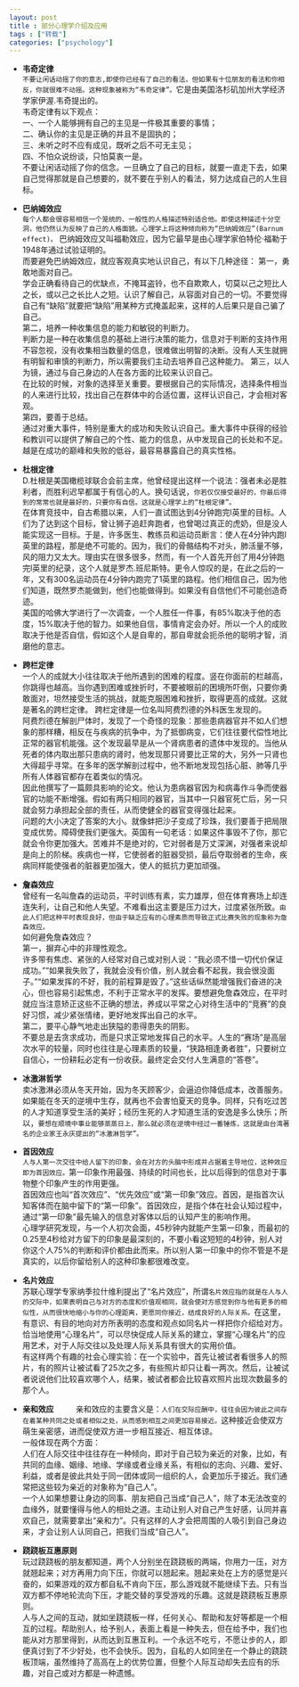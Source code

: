 ```yaml
---
layout: post
title : 部分心理学介绍及应用
tags : ["转载"]
categories: ["psychology"]
---
```


- **韦奇定律**  
`不要让闲话动摇了你的意志,即使你已经有了自己的看法，但如果有十位朋友的看法和你相反，你就很难不动摇。这种现象被称为“韦奇定律”。`它是由美国洛杉矶加州大学经济学家伊渥.韦奇提出的。   
 韦奇定律有以下观点：  
一、一个人能够拥有自己的主见是一件极其重要的事情；  
二、确认你的主见是正确的并且不是固执的；  
三、未听之时不应有成见，既听之后不可无主见；  
四、不怕众说纷谈，只怕莫衷一是。    
不要让闲话动摇了你的信念。一旦确立了自己的目标，就要一直走下去，如果自己觉得那就是自己想要的，就不要在乎别人的看法，努力达成自己的人生目标。

- **巴纳姆效应**  
`每个人都会很容易相信一个笼统的、一般性的人格描述特别适合他。即使这种描述十分空洞，他仍然认为反映了自己的人格面貌。心理学上将这种倾向称为“巴纳姆效应”(Barnum effect)。`
巴纳姆效应又叫福勒效应，因为它最早是由心理学家伯特伦·福勒于1948年通过试验证明的。  
 而要避免巴纳姆效应，就应客观真实地认识自己，有以下几种途径： 
 第一，勇敢地面对自己。  
 学会正确看待自己的优缺点，不掩耳盗铃，也不自欺欺人，切莫以己之短比人之长，或以己之长比人之短。认识了解自己，从容面对自己的一切。不要觉得自己有“缺陷”就要把“缺陷”用某种方式掩盖起来，这样的人后果只是自己骗了自己。  
第二，培养一种收集信息的能力和敏锐的判断力。  
判断力是一种在收集信息的基础上进行决策的能力，信息对于判断的支持作用不容忽视，没有收集相当数量的信息，很难做出明智的决断。没有人天生就拥有明智和审慎的判断力，所以需要我们主动去培养自己这种能力。
第三，以人为镜，通过与自己身边的人在各方面的比较来认识自己。  
在比较的时候，对象的选择至关重要。要根据自己的实际情况，选择条件相当的人来进行比较，找出自己在群体中的合适位置，这样认识自己，才会相对客观。  
第四，要善于总结。  
通过对重大事件，特别是重大的成功和失败认识自己。重大事件中获得的经验和教训可以提供了解自己的个性、能力的信息，从中发现自己的长处和不足。越是在成功的巅峰和失败的低谷，最容易暴露自己的真实性格。  

- **杜根定律**　　  
D.杜根是美国橄榄球联合会前主席，他曾经提出这样一个说法：强者未必是胜利者，而胜利迟早都属于有信心的人。换句话说，`你若仅仅接受最好的，你最后得到的常常也就是最好的，只要你有自信。这就是心理学上的“杜根定律”。 `   
在体育竞技中，自古希腊以来，人们一直试图达到4分钟跑完l英里的目标。人们为了达到这个目标，曾让狮子追赶奔跑者，也曾喝过真正的虎奶，但是没人能实现这一目标。于是，许多医生、教练员和运动员断言：使人在4分钟内跑l英里的路程，那是绝不可能的。因为，我们的骨骼结构不对头，肺活量不够，风的阻力又太大。理由实在很多很多，然而，有一个人首先开创了用4分钟跑完l英里的纪录，这个人就是罗杰.班尼斯特。更令人惊叹的是，在此之后的一年，又有300名运动员在4分钟内跑完了1英里的路程。他们相信自己，因为他们知道，既然罗杰能做到，他们也能做得到。如果没有自信他们不可能创造奇迹。  
美国的哈佛大学进行了一次调查，一个人胜任一件事，有85%取决于他的态度，15%取决于他的智力。如果他自信，事情肯定会办好。所以一个人的成败取决于他是否自信，假如这个人是自卑的，那自卑就会扼杀他的聪明才智，消磨他的意志。

- **跨栏定律**  
一个人的成就大小往往取决于他所遇到的困难的程度。竖在你面前的栏越高，你跳得也越高。当你遇到困难或挫折时，不要被眼前的困境所吓倒，只要你勇敢面对，坦然接受生活的挑战，就能克服困难和挫折，取得更高的成就。这就是著名的跨栏定律。
跨栏定律是一位名叫阿费烈德的外科医生发现的。  
阿费烈德在解剖尸体时，发现了一个奇怪的现象：那些患病器官并不如人们想象的那样糟，相反在与疾病的抗争中，为了抵御病变，它们往往要代偿性地比正常的器官机能强。这个发现最早是从一个肾病患者的遗体中发现的。当他从死者的体内取出那只患病的肾时，他发现那只肾要比正常的大，另外一只肾也大得超乎寻常。在多年的医学解剖过程中，他不断地发现包括心脏、肺等几乎所有人体器官都存在着类似的情况。  
因此他撰写了一篇颇具影响的论文。他认为患病器官因为和病毒作斗争而使器官的功能不断增强。假如有两只相同的器官，当其中一只器官死亡后，另一只就会努力承担起全部的责任，从而使健全的器官变得强壮起来。  
问题的大小决定了答案的大小。就像蚌把沙子变成了珍珠，我们要善于把局限变成优势。障碍使我们更强大。英国有一句老话：如果这件事毁不了你，那它就会令你更加强大。苦难并不是绝对的，它对弱者是万丈深渊，对强者来说却是向上的阶梯。疾病也一样，它使弱者的脏器受损，最后夺取弱者的生命，疾病同样能使强者的脏器更加强大，使人的抵抗力更加顽强。

- **詹森效应**  
曾经有一名叫詹森的运动员，平时训练有素，实力雄厚，但在体育赛场上却连连失利，让自己和他人失望。不难看出这主要是压力过大，过度紧张所致。`由此人们把这种平时表现良好，但由于缺乏应有的心理素质而导致正式比赛失败的现象称为詹森效应。`  
如何避免詹森效应？  
第一，摒弃心中的非理性观念。  
许多带有焦虑、紧张的人经常对自己或对别人说：“我必须不惜一切代价保证成功。”“如果我失败了，我就会没有价值，别人就会看不起我，我会很没面子。”“如果发挥的不好，我的前程算是毁了。”这些话纵然能增强我们奋进的决心，但也容易引起焦虑，不利于正常水平的发挥。要想避免詹森效应，在平时就应当注意矫正这些不正确的想法，养成以平常之心对待生活中的“竞赛”的良好习惯，减少紧张情绪，更好地发挥出自己的水平。  
第二，要平心静气地走出狭隘的患得患失的阴影。    
不要总是去贪求成功，而是只求正常地发挥自己的水平。人生的“赛场”是高层次水平的较量，同时也往往是心理素质的较量，“狭路相逢勇者胜”，只要树立自信心，一份耕耘必定有一份收获。最终定会交付人生满意的“答卷”。  

- **冰激淋哲学**  
卖冰激淋必须从冬天开始，因为冬天顾客少，会逼迫你降低成本，改善服务。如果能在冬天的逆境中生存，就再也不会害怕夏天的竞争。同样，只有吃过苦的人才知道享受生活的美好；经历生死的人才知道生活的安逸是多么快乐；所以，`要想在顺境中事业能够蒸蒸日上，那么就必须在逆境中经过一番锤炼，这就是由台湾著名的企业家王永庆提出的“冰激淋哲学”。`  

- **首因效应**  
`人与人第一次交往中给人留下的印象，会在对方的头脑中形成并占据着主导地位，这种效应即为首因效应。`第一印象作用最强、持续的时间也长，比以后得到的信息对于事物整个印象产生的作用更强。  
首因效应也叫“首次效应”、“优先效应”或“第一印象”效应。首因，是指首次认知客体而在脑中留下的“第一印象”。首因效应，是指个体在社会认知过程中，通过“第一印象”最先输入的信息对客体以后的认知产生的影响作用。  
心理学研究发现，与一个人初次会面，45秒钟内就能产生第一印象，而最初的0.25至4秒给对方留下的印象是最深刻的，不要小看这短短的4秒钟，别人对你这个人75%的判断和评价都由此而来。所以别人第一印象中的你不管是不是真实的，以后你留给别人的这种印象都很难改变。

- **名片效应**  
苏联心理学专家纳季拉什维利提出了“名片效应”，所谓`名片效应指的就是在人与人的交际中，如果表明自己与对方的态度和价值观相同，就会使对方感觉到你与他有更多的相似性，从而很快地缩小与你的心理距离，更愿同你接近，结成良好的人际关系。`在这里，有意识、有目的地向对方所表明的态度和观点如同名片一样把你介绍给对方。恰当地使用“心理名片”，可以尽快促成人际关系的建立，掌握“心理名片”的应用艺术，对于人际交往以及处理人际关系具有很大的实用价值。  
有这样两个有趣的社会心理实验：在一个实验中，首先让被试者看很多人的照片，有的照片让被试看了25次之多，有些照片却只让看一两次。然后，让被试者说说他们比较喜欢哪个人，结果，被试者都会比较喜欢照片出现次数最多的那个人。  

- **亲和效应**  　  　
亲和效应的主要含义是：`人们在交际应酬中，往往会因为彼此之间存在着某种共同之处或者相似之处，从而感到相互之间更加容易接近。`这种接近会使双方萌生亲密感，进而促使双方进一步相互接近、相互体谅。  
一般体现在两个方面：  
人们在人际交往中往往存在一种倾向，即对于自己较为亲近的对象，比如，有共同的血缘、姻缘、地缘、学缘或者业缘关系，有相似的志向、兴趣、爱好、利益，或者是彼此共处于同一团体或同一组织的人，会更加乐于接近。我们通常把这些较为亲近的对象称为“自己人”。  
一个人如果想要让身边的同事、朋友把自己当成“自己人”，除了本无法改变的血缘外，就要懂得与他人的相处之道。主动让别人对自己产生好感，认同并喜欢自己，就需要拿出“亲和力”。只有这样的人才会把周围的人吸引到自己身边来，才会让别人认同自己，把我们当成“自己人”。  

- **跷跷板互惠原则**  
玩过跷跷板的朋友都知道，两个人分别坐在跷跷板的两端，你用力一压，对方就翘起来；对方再用力向下压，你就可以翘起来。翘起来处在上方的感觉是兴奋的，如果游戏的双方都自私不肯向下压，那么游戏就不能继续下去。只有当双方都不停地轮流向下压，才能交替的享受游戏的乐趣。这就是跷跷板互惠原则。  
人与人之间的互动，就如坐跷跷板一样，任何关心、帮助和友好等都是一个相互的过程。帮助别人，给予别人，表面上看是一种失去，但在给予中，我们也能从对方那里得到，从而达到互惠互利。一个永远不吃亏，不愿让步的人，即便真讨到了不少好处，也不会快乐。因为，自私的人如同坐在一个静止的跷跷板顶端，虽然维持了高高在上的优势位置，但整个人际互动却失去应有的乐趣，对自己或对方都是一种遗憾。